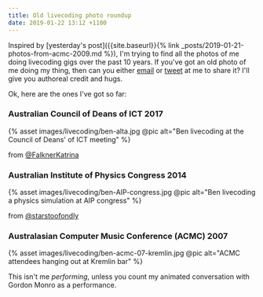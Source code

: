 ```yaml
---
title: Old livecoding photo roundup
date: 2019-01-22 13:12 +1100
---
```


Inspired by [yesterday's post]({{site.baseurl}}{% link
_posts/2019-01-21-photos-from-acmc-2009.md %}), I'm trying to find all the
photos of me doing livecoding gigs over the past 10 years. If you've got an old
photo of me doing my thing, then can you either
[email](mailto:ben.swift@anu.edu.au) or [tweet](https://twitter.com/benswift) at
me to share it? I'll give you authoreal credit and hugs.

Ok, here are the ones I've got so far:

### Australian Council of Deans of ICT 2017

{% asset images/livecoding/ben-alta.jpg @pic alt="Ben livecoding at the Council of Deans' of ICT meeting" %}

from [@FalknerKatrina](https://twitter.com/FalknerKatrina/status/854861227809361920)

### Australian Institute of Physics Congress 2014

{% asset images/livecoding/ben-AIP-congress.jpg @pic alt="Ben livecoding a physics simulation at AIP congress" %}

from [@starstoofondly](https://twitter.com/starstoofondly/status/542177320321024000)

### Australasian Computer Music Conference (ACMC) 2007

{% asset images/livecoding/ben-acmc-07-kremlin.jpg @pic alt="ACMC attendees hanging out at Kremlin bar" %}

This isn't me *performing*, unless you count my animated conversation with
Gordon Monro as a performance.
